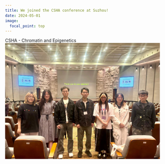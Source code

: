 ```yaml
---
title: We joined the CSHA conference at Suzhou!
date: 2024-05-01
image:
  focal_point: top
---
```

CSHA - Chromatin and Epigenetics
![alt](2024_CSHA.jpg)